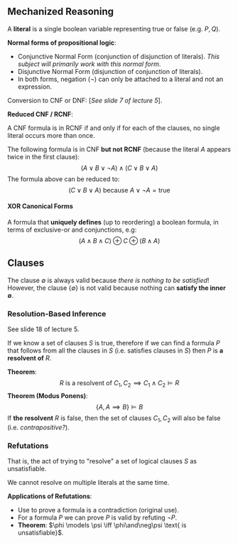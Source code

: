 ## Mechanized Reasoning

A **literal** is a single boolean variable representing true or false (e.g. $P, Q$).

**Normal forms of propositional logic**:

- Conjunctive Normal Form (conjunction of disjunction of literals). *This subject will primarily work with this normal form*.
- Disjunctive Normal Form (disjunction of conjunction of literals).
- In both forms, negation ($\neg$) can only be attached to a literal and not an expression.

Conversion to CNF or DNF: [*See slide 7 of lecture 5*].

**Reduced CNF / RCNF**:

A CNF formula is in RCNF if and only if for each of the clauses, no single literal occurs more than once.

The following formula is in CNF **but not RCNF** (because the literal $A$ appears twice in the first clause):
$$
(A \vee B \vee \neg A) \wedge (C \vee B \vee A)
$$
The formula above can be reduced to:
$$
(C \vee B \vee A) \text{ because } A\vee\neg A = \text{true }
$$

#### XOR Canonical Forms

A formula that **uniquely defines** (up to reordering) a boolean formula, in terms of exclusive-or and conjunctions, e.g:
$$
(A\wedge B \wedge C) \oplus C \oplus (B \wedge A)
$$

## Clauses

The clause $\emptyset$ is always valid because *there is nothing to be satisfied*! However, the clause $\{\emptyset\}$ is not valid because nothing can **satisfy the inner $\emptyset$**.

### Resolution-Based Inference

See slide 18 of lecture 5.

If we know a set of clauses $S$ is true, therefore if we can find a formula $P$ that follows from all the clauses in $S$ (i.e. satisfies clauses in $S$) then $P$ is **a resolvent of** $R$.

**Theorem**:
$$
R \text{ is a resolvent of } C_1, C_2 \implies C_1\wedge C_2 \models R
$$
**Theorem (Modus Ponens)**:
$$
\{A, A \implies B\} \models B
$$
If **the resolvent** $R$ is false, then the set of clauses $C_1, C_2$ will also be false (i.e. *contrapositive?*).

### Refutations

That is, the act of trying to "resolve" a set of logical clauses $S$ as unsatisfiable.

We cannot resolve on multiple literals at the same time.

**Applications of Refutations**:

- Use to prove a formula is a contradiction (original use).
- For a formula $P$ we can prove $P$ is valid by refuting $\neg P$.
- **Theorem**: $\phi \models \psi \iff \phi\and\neg\psi \text{ is unsatisfiable}$.

